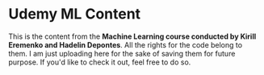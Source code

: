 # Udemy ML Content

This is the content from the **Machine Learning course conducted by Kirill Eremenko and Hadelin Depontes**. All the rights for the code belong to them. I am just uploading here for the sake of saving them for future purpose. If you'd like to check it out, feel free to do so.
